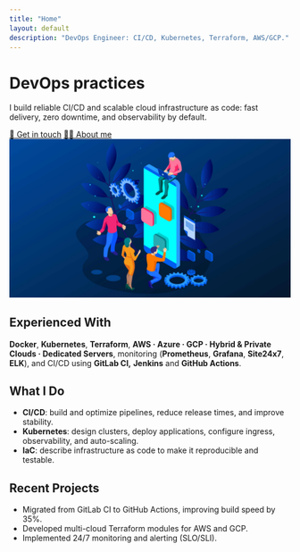 ```yaml
---
title: "Home"
layout: default
description: "DevOps Engineer: CI/CD, Kubernetes, Terraform, AWS/GCP."
---
```


<div class="hero">
  <div>
    <h1>DevOps practices</h1>
    <p class="sub">I build reliable CI/CD and scalable cloud infrastructure as code: fast delivery, zero downtime, and observability by default.</p>
    <div class="btns">
      <a class="btn" href="/contacts/">📨 Get in touch</a>
      <a class="btn secondary" href="/about/">👨‍💻 About me</a>
    </div>
  </div>
  <img class="hero-ill" src="/assets/img/devops.webp" alt="DevOps illustration">
</div>

## Experienced With
**Docker**, **Kubernetes**, **Terraform**, **AWS · Azure · GCP · Hybrid & Private Clouds · Dedicated Servers**, monitoring (**Prometheus**, **Grafana**, **Site24x7**, **ELK**), and CI/CD using **GitLab CI,** **Jenkins** and **GitHub Actions**.

## What I Do
- **CI/CD**: build and optimize pipelines, reduce release times, and improve stability.
- **Kubernetes**: design clusters, deploy applications, configure ingress, observability, and auto-scaling.
- **IaC**: describe infrastructure as code to make it reproducible and testable.

## Recent Projects
- Migrated from GitLab CI to GitHub Actions, improving build speed by 35%.
- Developed multi-cloud Terraform modules for AWS and GCP.
- Implemented 24/7 monitoring and alerting (SLO/SLI).
